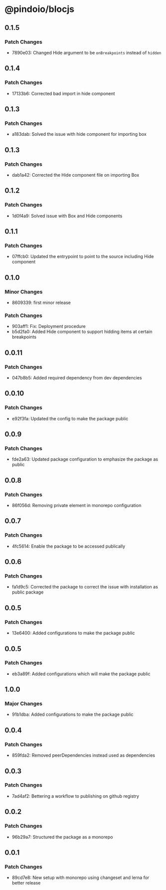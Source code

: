 # @pindoio/blocjs

## 0.1.5

### Patch Changes

- 7890e03: Changed Hide argument to be `onBreakpoints` instead of `hidden`

## 0.1.4

### Patch Changes

- 17133b6: Corrected bad import in hide component

## 0.1.3

### Patch Changes

- a183dab: Solved the issue with hide component for importing box

## 0.1.3

### Patch Changes

- dab1a42: Corrected the Hide component file on importing Box

## 0.1.2

### Patch Changes

- 1d0f4a9: Solved issue with Box and Hide components

## 0.1.1

### Patch Changes

- 07ffcb0: Updated the entrypoint to point to the source including Hide component

## 0.1.0

### Minor Changes

- 8609339: first minor release

### Patch Changes

- 903aff1: Fix: Deployment procedure
- b5d2fa0: Added Hide component to support hidding items at certain breakpoints

## 0.0.11

### Patch Changes

- 047b8b5: Added required dependency from dev dependencies

## 0.0.10

### Patch Changes

- e92f3fa: Updated the config to make the package public

## 0.0.9

### Patch Changes

- fde2a63: Updated package configuration to emphasize the package as public

## 0.0.8

### Patch Changes

- 86f056d: Removing private element in monorepo configuration

## 0.0.7

### Patch Changes

- 4fc5614: Enable the package to be accessed publically

## 0.0.6

### Patch Changes

- fa1d9c5: Corrected the package to correct the issue with installation as public package

## 0.0.5

### Patch Changes

- 13e6400: Added configurations to make the package public

## 0.0.5

### Patch Changes

- eb3a89f: Added configurations which will make the package public

## 1.0.0

### Major Changes

- 91b1dba: Added configurations to make the package public

## 0.0.4

### Patch Changes

- 859fda2: Removed peerDependencies instead used as dependencies

## 0.0.3

### Patch Changes

- 7ad4af2: Bettering a workflow to publishing on github registry

## 0.0.2

### Patch Changes

- 96b29a7: Structured the package as a monorepo

## 0.0.1

### Patch Changes

- 89cd7e8: New setup with monorepo using changeset and lerna for better release
